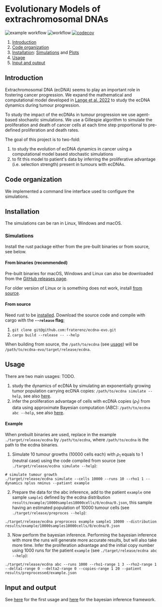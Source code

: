 # Evolutionary Models of extrachromosomal DNAs
![example workflow](https://github.com/fraterenz/ecdna-evo/actions/workflows/clippy-fmt.yml/badge.svg)
![workflow](https://github.com/fraterenz/ecdna-evo/actions/workflows/test.yml/badge.svg)
[![codecov](https://codecov.io/gh/fraterenz/ecdna-evo/branch/master/graph/badge.svg?token=0ZLN5UWXQQ)](https://codecov.io/gh/fraterenz/ecdna-evo)

1. [Introduction](#introduction)
2. [Code organization](#code-organization)
3. [Installation](#installation): [Simulations](#simulations) and [Plots](#plots)
4. [Usage](#usage)
5. [Input and output](#input-and-output)

## Introduction
Extrachromosomal DNA (ecDNA) seems to play an important role in fostering
cancer progression.
We expand the mathematical and computational model developed in
[Lange et al. 2022](https://www.nature.com/articles/s41588-022-01177-x)
to study the ecDNA dynamics during tumour progression.

To study the impact of the ecDNAs in tumour progression we use agent-based
stochastic simulations. We use a Gillespie algorithm to simulate the
proliferation and death of cancer cells at each time step proportional to
pre-defined proliferation and death rates.

The goal of this project is to two-fold:

1. to study the evolution of ecDNA dynamics in cancer using a computational
model based stochastic simulations
2. to fit this model to patient's data by inferring the proliferative advantage
(i.e. selection strength) present in tumours with ecDNAs.

## Code organization
We implemented a command line interface used to configure the simulations.

## Installation
The simulations can be ran in Linux, Windows and macOS.

### Simulations
Install the rust package either from the pre-built binaries or from source, see
below.

#### From binaries (recommended)
Pre-built binaries for macOS, Windows and Linux can also be downloaded from the
[GitHub releases page](https://github.com/fraterenz/ecdna-evo/releases).

For older version of Linux or is something does not work, install
[from source](#from-source).

#### From source
Need rust to be [installed](https://www.rust-lang.org/tools/install). Download
the source code and compile with cargo with the **`--release` flag**;
1. `git clone git@github.com:fraterenz/ecdna-evo.git`
2. `cargo build --release -- --help`

When building from source, the `/path/to/ecdna` (see [usage](#Usage)) will be
`/path/to/ecdna-evo/target/release/ecdna`.

## Usage
There are two main usages: TODO.

1. study the dynamics of ecDNA by simulating an exponentially growing tumor
   population carrying ecDNA copies: `/path/to/ecdna simulate --help`, see also
   [here](./dynamics.md).
2. infer the proliferation advantage of cells with ecDNA copies ($\rho_1$) from
   data using approximate Bayesian computation (ABC): `/path/to/ecdna abc --help`,
   see also [here](./abc.md).

#### Example
When prebuilt binaries are used, replace in the example
`./target/release/ecdna` by `/path/to/ecdna`, where `/path/to/ecdna` is the
path to the ecdna binaries.

1. Simulate 10 tumour growths (10000 cells each) with $\rho_1$ equals to 1
   (neutral case) using the code compiled from source (see
   `./target/release/ecdna simulate --help`):
```shell
# simulate tumour growth
./target/release/ecdna simulate --cells 10000 --runs 10 --rho1 1 --dynamics nplus nminus --patient example
```

2. Prepare the data for the abc inference, add to the patient `example` one sample
`sample1` defined by the ecdna distribution
`results/example/10000samples10000cells/0/ecdna/0.json`, this sample having an
estimated population of 10000 tumour cells (see
`./target/release/preproces --help`):
```shell
./target/release/ecdna preprocess example sample1 10000 --distribution results/example/10000samples10000cells/0/ecdna/0.json
```

3. Now perform the bayesian inference.
Performing the bayesian inference with more the runs will generate more
accurate results, but will also take more time.
Infer the proliferation advantage and the initial copy number using 1000 runs
for the patient `example` (see `./target/release/ecdna abc --help`):
```shell
./target/release/ecdna abc --runs 1000 --rho1-range 1 3 --rho2-range 1 --delta1-range 0 --delta2-range 0 --copies-range 1 20 --patient results/preprocessed/example.json
 ```

## Input and output
See [here](./dynamics.md) for the first usage and [here](./abc.md) for the
bayesian inference framework.

